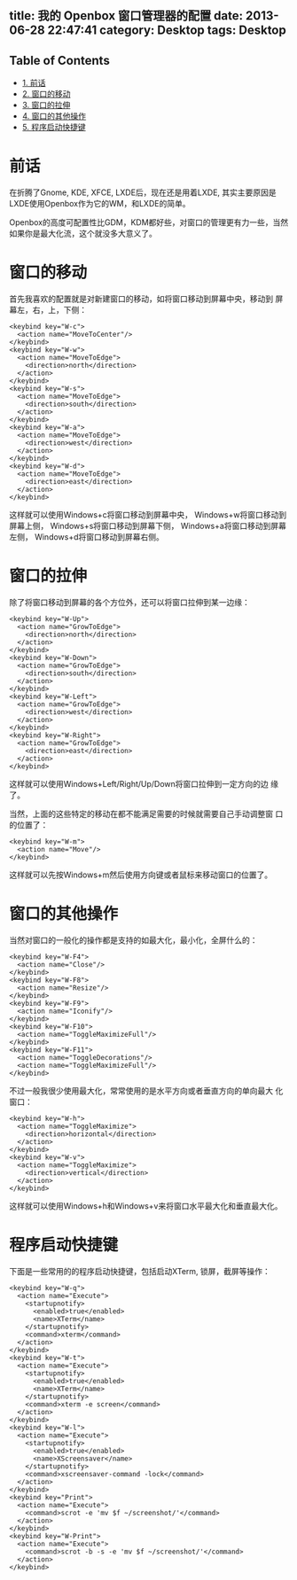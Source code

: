 title: 我的 Openbox 窗口管理器的配置
date: 2013-06-28 22:47:41
category: Desktop
tags: Desktop
---

<div id="table-of-contents">
<h2>Table of Contents</h2>
<div id="text-table-of-contents">
<ul>
<li><a href="#orgheadline1">1. 前话</a></li>
<li><a href="#orgheadline2">2. 窗口的移动</a></li>
<li><a href="#orgheadline3">3. 窗口的拉伸</a></li>
<li><a href="#orgheadline4">4. 窗口的其他操作</a></li>
<li><a href="#orgheadline5">5. 程序启动快捷键</a></li>
</ul>
</div>
</div>


# 前话<a id="orgheadline1"></a>

在折腾了Gnome, KDE, XFCE, LXDE后，现在还是用着LXDE, 其实主要原因是
LXDE使用Openbox作为它的WM，和LXDE的简单。

Openbox的高度可配置性比GDM，KDM都好些，对窗口的管理更有力一些，当然
如果你是最大化流，这个就没多大意义了。

# 窗口的移动<a id="orgheadline2"></a>

首先我喜欢的配置就是对新建窗口的移动，如将窗口移动到屏幕中央，移动到
屏幕左，右，上，下侧：

    <keybind key="W-c">
      <action name="MoveToCenter"/>
    </keybind>
    <keybind key="W-w">
      <action name="MoveToEdge">
        <direction>north</direction>
      </action>
    </keybind>
    <keybind key="W-s">
      <action name="MoveToEdge">
        <direction>south</direction>
      </action>
    </keybind>
    <keybind key="W-a">
      <action name="MoveToEdge">
        <direction>west</direction>
      </action>
    </keybind>
    <keybind key="W-d">
      <action name="MoveToEdge">
        <direction>east</direction>
      </action>
    </keybind>

这样就可以使用Windows+c将窗口移动到屏幕中央，
Windows+w将窗口移动到屏幕上侧，
Windows+s将窗口移动到屏幕下侧，
Windows+a将窗口移动到屏幕左侧，
Windows+d将窗口移动到屏幕右侧。

# 窗口的拉伸<a id="orgheadline3"></a>

除了将窗口移动到屏幕的各个方位外，还可以将窗口拉伸到某一边缘：

    <keybind key="W-Up">
      <action name="GrowToEdge">
        <direction>north</direction>
      </action>
    </keybind>
    <keybind key="W-Down">
      <action name="GrowToEdge">
        <direction>south</direction>
      </action>
    </keybind>
    <keybind key="W-Left">
      <action name="GrowToEdge">
        <direction>west</direction>
      </action>
    </keybind>
    <keybind key="W-Right">
      <action name="GrowToEdge">
        <direction>east</direction>
      </action>
    </keybind>

这样就可以使用Windows+Left/Right/Up/Down将窗口拉伸到一定方向的边
缘了。

当然，上面的这些特定的移动在都不能满足需要的时候就需要自己手动调整窗
口的位置了：

    <keybind key="W-m">
      <action name="Move"/>
    </keybind>

这样就可以先按Windows+m然后使用方向键或者鼠标来移动窗口的位置了。

# 窗口的其他操作<a id="orgheadline4"></a>

当然对窗口的一般化的操作都是支持的如最大化，最小化，全屏什么的：

    <keybind key="W-F4">
      <action name="Close"/>
    </keybind>
    <keybind key="W-F8">
      <action name="Resize"/>
    </keybind>
    <keybind key="W-F9">
      <action name="Iconify"/>
    </keybind>
    <keybind key="W-F10">
      <action name="ToggleMaximizeFull"/>
    </keybind>
    <keybind key="W-F11">
      <action name="ToggleDecorations"/>
      <action name="ToggleMaximizeFull"/>
    </keybind>

不过一般我很少使用最大化，常常使用的是水平方向或者垂直方向的单向最大
化窗口：

    <keybind key="W-h">
      <action name="ToggleMaximize">
        <direction>horizontal</direction>
      </action>
    </keybind>
    <keybind key="W-v">
      <action name="ToggleMaximize">
        <direction>vertical</direction>
      </action>
    </keybind>

这样就可以使用Windows+h和Windows+v来将窗口水平最大化和垂直最大化。

# 程序启动快捷键<a id="orgheadline5"></a>

下面是一些常用的的程序启动快捷键，包括启动XTerm, 锁屏，截屏等操作：

    <keybind key="W-q">
      <action name="Execute">
        <startupnotify>
          <enabled>true</enabled>
          <name>XTerm</name>
        </startupnotify>
        <command>xterm</command>
      </action>
    </keybind>
    <keybind key="W-t">
      <action name="Execute">
        <startupnotify>
          <enabled>true</enabled>
          <name>XTerm</name>
        </startupnotify>
        <command>xterm -e screen</command>
      </action>
    </keybind>
    <keybind key="W-l">
      <action name="Execute">
        <startupnotify>
          <enabled>true</enabled>
          <name>XScreensaver</name>
        </startupnotify>
        <command>xscreensaver-command -lock</command>
      </action>
    </keybind>
    <keybind key="Print">
      <action name="Execute">
        <command>scrot -e 'mv $f ~/screenshot/'</command>
      </action>
    </keybind>
    <keybind key="W-Print">
      <action name="Execute">
        <command>scrot -b -s -e 'mv $f ~/screenshot/'</command>
      </action>
    </keybind>
